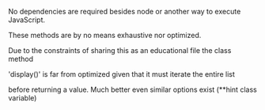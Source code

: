 No dependencies are required besides node or another way to execute JavaScript. 

These methods are by no means exhaustive nor optimized.  

Due to the constraints of sharing this as an educational file the class method 

'display()' is far from optimized given that it must iterate the entire list  

before returning a value. Much better even similar options exist (**hint class variable) 